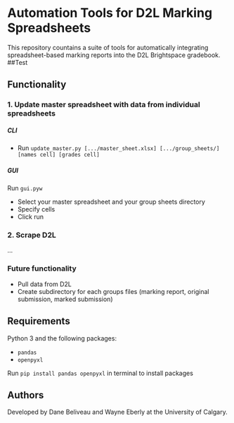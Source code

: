 # Automation Tools for D2L Marking Spreadsheets
This repository countains a suite of tools for automatically integrating spreadsheet-based marking reports into the D2L Brightspace gradebook.
##Test
## Functionality

### 1. Update master spreadsheet with data from individual spreadsheets
##### CLI
- Run `update_master.py [.../master_sheet.xlsx] [.../group_sheets/] [names cell] [grades cell]`
##### GUI
Run `gui.pyw`  
- Select your master spreadsheet and your group sheets directory
- Specify cells
- Click run

### 2. Scrape D2L
...

### Future functionality
- Pull data from D2L
- Create subdirectory for each groups files (marking report, original submission, marked submission)

## Requirements
Python 3 and the following packages:
- `pandas`
- `openpyxl`

Run `pip install pandas openpyxl` in terminal to install packages

## Authors
Developed by Dane Beliveau and Wayne Eberly at the University of Calgary.